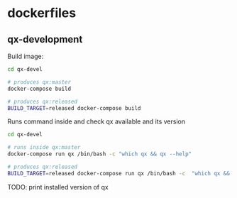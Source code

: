 # dockerfiles

## qx-development

Build image:

```bash
cd qx-devel

# produces qx:master
docker-compose build

# produces qx:released
BUILD_TARGET=released docker-compose build
```

Runs command inside and check qx available and its version

```bash
cd qx-devel

# runs inside qx:master
docker-compose run qx /bin/bash -c "which qx && qx --help"

# produces qx:released
BUILD_TARGET=released docker-compose run qx /bin/bash -c  "which qx && qx --help"
```


TODO: print installed version of qx
